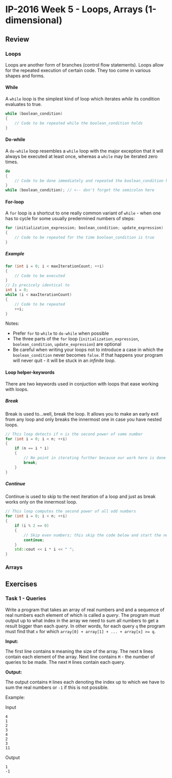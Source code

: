 # IP-2016 Week 5 - Loops, Arrays (1-dimensional)

## Review

### Loops

Loops are another form of branches (control flow statements). Loops allow for the repeated execution
of certain code. They too come in various shapes and forms.

#### While

A `while` loop is the simplest kind of loop which iterates *while* its condition evaluates to true.

```C++
while (boolean_condition)
{
    // Code to be repeated while the boolean_condition holds
}
```

#### Do-while

A `do-while` loop resembles a `while` loop with the major exception that it will always be executed
at least once, whereas a `while` may be iterated zero times.

```C++
do
{
    // Code to be done immediately and repeated the boolean_condition holds
}
while (boolean_condition); // <-- don't forget the semicolon here
```

#### For-loop

A `for` loop is a shortcut to one really common variant of `while` - when one has to cycle
for some usually predermined numbers of steps:

```C++
for (initialization_expression; boolean_condition; update_expression)
{
    // Code to be repeated for the time boolean_condition is true
}
```

##### Example

```C++
for (int i = 0; i < maxIterationCount; ++i)
{
    // Code to be executed
}
// Is precicely identical to
int i = 0;
while (i < maxIterationCount)
{
    // Code to be repeated
    ++i;
}
```

Notes:

* Prefer `for` to `while` to `do-while` when possible
* The three parts of the `for` loop (`initialization_expression`, `boolean_condition`, `update_expression`)
are optional
* Be careful when writing your loops not to introduce a case in which the `boolean_condition`
never becomes `false`. If that happens your program will never quit - it will be stuck in an
*infinite loop*.

#### Loop helper-keywords

There are two keywords used in conjuction with loops that ease working with loops.

##### Break

Break is used to...well, break the loop. It allows you to make an early exit from any
loop and only breaks the innermost one in case you have nested loops.

```C++
// This loop detects if n is the second power of some number
for (int i = 0; i < n; ++i)
{
    if (n == i * i)
    {
        // No point in iterating further because our work here is done
        break;
    }
}
```

##### Continue

Continue is used to skip to the next iteration of a loop and just as break works
only on the innermost loop.

```C++
// This loop computes the second power of all odd numbers
for (int i = 0; i < n; ++i)
{
    if (i % 2 == 0)
    {
        // Skip even numbers; this skip the code below and start the next iteration
        continue;
    }
    std::cout << i * i << " ";
}
```

### Arrays

## Exercises

### Task 1 - Queries

Write a program that takes an array of real numbers and and a sequence of real numbers
each element of which is called a *query*. The program must
output up to what index in the array we need to sum all numbers to get a result bigger
than each *query*. In other words, for each query `q` the program must find that `x`
for which `array[0] + array[1] + ... + array[x] >= q`.


**Input:**

The first line contains `N` meaning the size of the array.
The next `N` lines contain each element of the array.
Next line contains `M` - the number of queries to be made.
The next `M` lines contain each query.

**Output:**

The output contains `M` lines each denoting the index up to
which we have to sum the real numbers or `-1` if this is not possible.

Example:

Input
```
4
1
2
3
4
2
3
11
```

Output
```
1
-1
```


